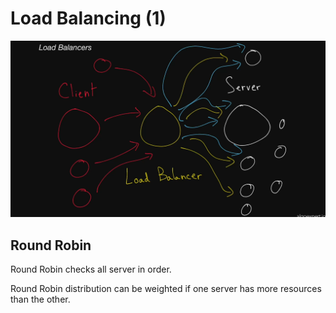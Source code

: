 # Load Balancing (1)

![Untitled](Load%20Balancing%20(1)%20a92aaab041844f59a0eed2d7029d9176/Untitled.png)

## Round Robin

Round Robin checks all server in order.

Round Robin distribution can be weighted if one server has more resources than the other.